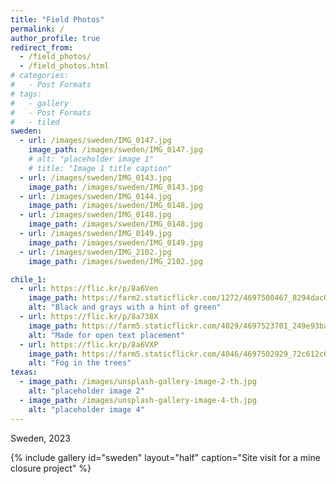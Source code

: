 ```yaml
---
title: "Field Photos"
permalink: /
author_profile: true
redirect_from: 
  - /field_photos/
  - /field_photos.html
# categories:
#   - Post Formats
# tags:
#   - gallery
#   - Post Formats
#   - tiled
sweden:
  - url: /images/sweden/IMG_0147.jpg
    image_path: /images/sweden/IMG_0147.jpg
    # alt: "placeholder image 1"
    # title: "Image 1 title caption"
  - url: /images/sweden/IMG_0143.jpg
    image_path: /images/sweden/IMG_0143.jpg
  - url: /images/sweden/IMG_0144.jpg
    image_path: /images/sweden/IMG_0148.jpg
  - url: /images/sweden/IMG_0148.jpg
    image_path: /images/sweden/IMG_0148.jpg
  - url: /images/sweden/IMG_0149.jpg
    image_path: /images/sweden/IMG_0149.jpg
  - url: /images/sweden/IMG_2102.jpg
    image_path: /images/sweden/IMG_2102.jpg

chile_1:
  - url: https://flic.kr/p/8a6Ven
    image_path: https://farm2.staticflickr.com/1272/4697500467_8294dac099_q.jpg
    alt: "Black and grays with a hint of green"
  - url: https://flic.kr/p/8a738X
    image_path: https://farm5.staticflickr.com/4029/4697523701_249e93ba23_q.jpg
    alt: "Made for open text placement"
  - url: https://flic.kr/p/8a6VXP
    image_path: https://farm5.staticflickr.com/4046/4697502929_72c612c636_q.jpg
    alt: "Fog in the trees"
texas:
  - image_path: /images/unsplash-gallery-image-2-th.jpg
    alt: "placeholder image 2"
  - image_path: /images/unsplash-gallery-image-4-th.jpg
    alt: "placeholder image 4"
---
```


Sweden, 2023

{% include gallery id="sweden" layout="half" caption="Site visit for a mine closure project" %}

<!-- West Texas, 2011

{% include gallery id="texas" layout="half" caption="Assisting Wendy Robertson with her dissertation fieldwork" %}

Chile, 2011 -->

